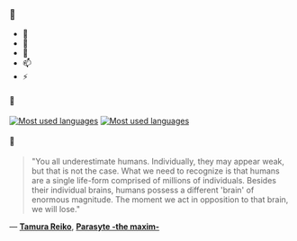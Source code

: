 ### 👋

- 🔭
- 🌱
- 💬
- 📫
- ⚡

#### 🧏

[![Most used languages](https://github-readme-stats-aynah.vercel.app/api/top-langs/?username=aynh&theme=solarized-dark&langs_count=6&layout=compact&hide_title=true)](https://github.com/anuraghazra/github-readme-stats#gh-dark-mode-only)
[![Most used languages](https://github-readme-stats-aynah.vercel.app/api/top-langs/?username=aynh&theme=solarized-light&langs_count=6&layout=compact&hide_title=true)](https://github.com/anuraghazra/github-readme-stats#gh-light-mode-only)

#### 💬

> "You all underestimate humans. Individually, they may appear weak, but that is not the case. What we need to recognize is that humans are a single life-form comprised of millions of individuals. Besides their individual brains, humans possess a different 'brain' of enormous magnitude. The moment we act in opposition to that brain, we will lose."

&mdash; [**Tamura Reiko**](https://myanimelist.net/character.php?q=Tamura%20Reiko&cat=character), [**Parasyte -the maxim-**](https://myanimelist.net/search/all?q=Parasyte%20-the%20maxim-&cat=all)
